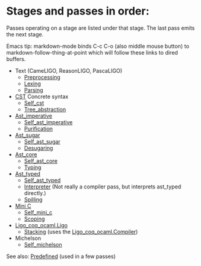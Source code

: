 # Stages and passes in order:

Passes operating on a stage are listed under that stage. The last pass
emits the next stage.

Emacs tip: markdown-mode binds C-c C-o (also middle mouse button) to
markdown-follow-thing-at-point which will follow these links to dired
buffers.

- Text (CameLIGO, ReasonLIGO, PascaLIGO)
  - [Preprocessing](./passes/00-preprocessing)
  - [Lexing](./passes/01-lexing)
  - [Parsing](./passes/02-parsing)
- [CST](./stages/1-cst) Concrete syntax
  - [Self\_cst](./passes/03-self_cst)
  - [Tree\_abstraction](./passes/04-tree_abstraction)
- [Ast\_imperative](./stages/2-ast_imperative)
  - [Self\_ast\_imperative](./passes/05-self_ast_imperative)
  - [Purification](./passes/06-purification)
- [Ast\_sugar](./stages/3-ast_sugar)
  - [Self\_ast\_sugar](./passes/07-self_ast_sugar)
  - [Desugaring](./passes/08-desugaring)
- [Ast\_core](./stages/4-ast_core)
  - [Self\_ast\_core](./passes/09-self_ast_core)
  - [Typing](./passes/10-typing)
- [Ast\_typed](./stages/5-ast_typed)
  - [Self\_ast\_typed](./passes/11-self_ast_typed)
  - [Interpreter](./passes/12-interpreter)
    (Not really a compiler pass, but interprets ast_typed directly.)
  - [Spilling](./passes/12-spilling)
- [Mini C](./stages/6-mini_c)
  - [Self\_mini\_c](./passes/13-self_mini_c)
  - [Scoping](./passes/14-scoping)
- [Ligo\_coq\_ocaml.Ligo](./coq/ligo.v)
  - [Stacking](./passes/15-stacking)
    (uses the [Ligo\_coq\_ocaml.Compiler](./coq/compiler.v))
- Michelson
  - [Self\_michelson](./passes/16-self_michelson)

See also: [Predefined](./passes/predefined) (used in a few passes)
